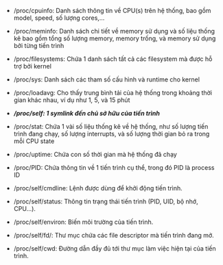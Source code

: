 * /proc/cpuinfo: Danh sách thông tin về CPU(s) trên hệ thống, bao gồm model, speed, số lượng cores,…
* /proc/meminfo: Danh sách chi tiết về memory sử dụng và số liệu thống kê bao gồm tổng số lượng memory, memory trống, và memory sử dụng bởi từng tiến trình
* /proc/filesystems: Chứa 1 danh sách tất cả các filesystem mà được hỗ trợ bởi kernel
* /proc/sys: Danh sách các tham số cấu hình và runtime cho kernel
* /proc/loadavg: Cho thấy trung bình tải của hệ thống trong khoảng thời gian khác nhau, ví dụ như 1, 5, và 15 phút
* ***/proc/self: 1 symlink đến chủ sở hữu của tiến trình***
* /proc/stat: Chứa 1 vài số liệu thống kê về hệ thống, như số lượng tiến trình đang chạy, số lượng interrupts, và số lượng thời gian bỏ ra trong mỗi CPU state
* /proc/uptime: Chứa con số thời gian mà hệ thống đã chạy
* /proc/PID: Chứa thông tin về 1 tiến trình cụ thể, trong đó PID là process ID


* /proc/self/cmdline: Lệnh được dùng để khởi động tiến trình.
* /proc/self/status: Thông tin trạng thái tiến trình (PID, UID, bộ nhớ, CPU...).
* /proc/self/environ: Biến môi trường của tiến trình.
* /proc/self/fd/: Thư mục chứa các file descriptor mà tiến trình đang mở.
* /proc/self/cwd: Đường dẫn đầy đủ tới thư mục làm việc hiện tại của tiến trình.
